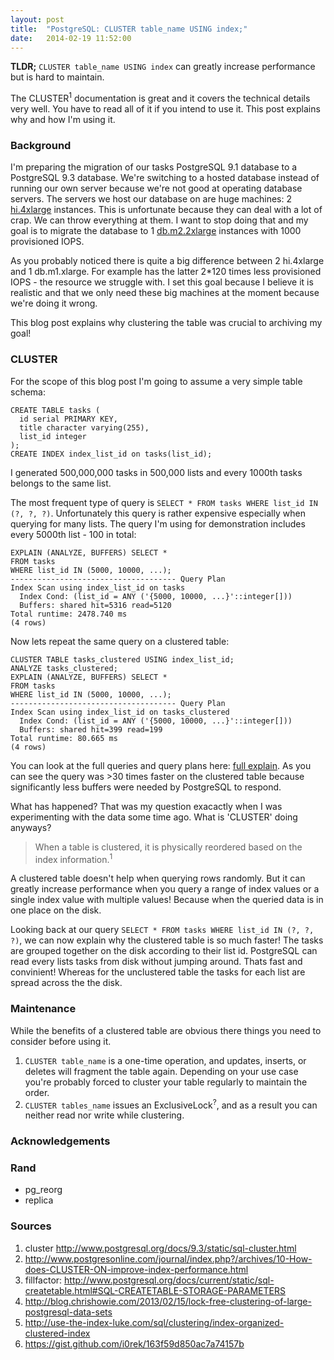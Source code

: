 ```yaml
---
layout: post
title:  "PostgreSQL: CLUSTER table_name USING index;"
date:   2014-02-19 11:52:00
---
```


__TLDR;__ `CLUSTER table_name USING index` can greatly increase performance but is hard to maintain.

The CLUSTER<sup>1</sup> documentation is great and it covers the technical details very well. You have to read all of it if you intend to use it. This post explains why and how I'm using it.

### Background

I'm preparing the migration of our tasks PostgreSQL 9.1 database to a PostgreSQL 9.3 database. We're switching to a hosted database instead of running our own server because we're not good at operating database servers. The servers we host our database on are huge machines: 2 [hi.4xlarge](http://docs.aws.amazon.com/AWSEC2/latest/UserGuide/storage_instances.html) instances. This is unfortunate because they can deal with a lot of crap. We can throw everything at them. I want to stop doing that and my goal is to migrate the database to 1 [db.m2.2xlarge](http://docs.aws.amazon.com/AmazonRDS/latest/UserGuide/Concepts.DBInstanceClass.html) instances with 1000 provisioned IOPS. 

As you probably noticed there is quite a big difference between 2 hi.4xlarge and 1 db.m1.xlarge. For example has the latter 2*120 times less provisioned IOPS - the resource we struggle with. I set this goal because I believe it is realistic and that we only need these big machines at the moment because we're doing it wrong.

This blog post explains why clustering the table was crucial to archiving my goal!

### CLUSTER

For the scope of this blog post I'm going to assume a very simple table schema:

```
CREATE TABLE tasks (
  id serial PRIMARY KEY, 
  title character varying(255), 
  list_id integer
);
CREATE INDEX index_list_id on tasks(list_id);
```

I generated 500,000,000 tasks in 500,000 lists and every 1000th tasks belongs to the same list.

The most frequent type of query is `SELECT * FROM tasks WHERE list_id IN (?, ?, ?)`. Unfortunately this query is rather expensive especially when querying for many lists. The query I'm using for demonstration includes every 5000th list - 100 in total:

```
EXPLAIN (ANALYZE, BUFFERS) SELECT * 
FROM tasks 
WHERE list_id IN (5000, 10000, ...);
------------------------------------- Query Plan
Index Scan using index_list_id on tasks
  Index Cond: (list_id = ANY ('{5000, 10000, ...}'::integer[]))
  Buffers: shared hit=5316 read=5120
Total runtime: 2478.740 ms
(4 rows)
```

Now lets repeat the same query on a clustered table:

```
CLUSTER TABLE tasks_clustered USING index_list_id;
ANALYZE tasks_clustered;
EXPLAIN (ANALYZE, BUFFERS) SELECT * 
FROM tasks 
WHERE list_id IN (5000, 10000, ...);
------------------------------------- Query Plan
Index Scan using index_list_id on tasks_clustered
  Index Cond: (list_id = ANY ('{5000, 10000, ...}'::integer[]))
  Buffers: shared hit=399 read=199
Total runtime: 80.665 ms
(4 rows)
```

You can look at the full queries and query plans here: [full explain](http://www.example.com). As you can see the query was >30 times faster on the clustered table because significantly less buffers were needed by PostgreSQL to respond.

What has happened? That was my question exacactly when I was experimenting with the data some time ago. What is 'CLUSTER' doing anyways?

> When a table is clustered, it is physically reordered based on the index information.<sup>1</sup>

A clustered table doesn't help when querying rows randomly. But it can greatly increase performance when you query a range of index values or a single index value with multiple values! 
Because when the queried data is in one place on the disk.

Looking back at our query `SELECT * FROM tasks WHERE list_id IN (?, ?, ?)`, we can now explain why the clustered table is so much faster! The tasks are grouped together on the disk according to their list id. PostgreSQL can read every lists tasks from disk without jumping around. Thats fast and convinient! Whereas for the unclustered table the tasks for each list are spread across the the disk.

### Maintenance 

While the benefits of a clustered table are obvious there things you need to consider before using it. 

1. `CLUSTER table_name` is a one-time operation, and updates, inserts, or deletes will fragment the table again. Depending on your use case you're probably forced to cluster your table regularly to maintain the order.
1. `CLUSTER tables_name` issues an ExclusiveLock<sup>?</sup>, and as a result you can neither read nor write while clustering.

### Acknowledgements

### Rand

* pg_reorg
* replica


### Sources

1. cluster http://www.postgresql.org/docs/9.3/static/sql-cluster.html
2. http://www.postgresonline.com/journal/index.php?/archives/10-How-does-CLUSTER-ON-improve-index-performance.html
3. fillfactor: http://www.postgresql.org/docs/current/static/sql-createtable.html#SQL-CREATETABLE-STORAGE-PARAMETERS
4. http://blog.chrishowie.com/2013/02/15/lock-free-clustering-of-large-postgresql-data-sets
5. http://use-the-index-luke.com/sql/clustering/index-organized-clustered-index
6. https://gist.github.com/i0rek/163f59d850ac7a74157b
